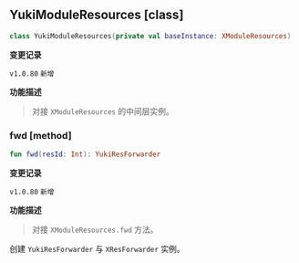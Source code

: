 ## YukiModuleResources [class]

```kotlin
class YukiModuleResources(private val baseInstance: XModuleResources) : Resources
```

**变更记录**

`v1.0.80` `新增`

**功能描述**

> 对接 `XModuleResources` 的中间层实例。

### fwd [method]

```kotlin
fun fwd(resId: Int): YukiResForwarder
```

**变更记录**

`v1.0.80` `新增`

**功能描述**

> 对接 `XModuleResources.fwd` 方法。

创建 `YukiResForwarder` 与 `XResForwarder` 实例。